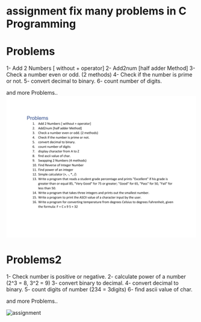 # assignment fix many problems in C Programming
# Problems 
  1- Add 2 Numbers [ without + operator]
  2- Add2num [half adder Method]
  3- Check a number even or odd. (2 methods)
  4- Check if the number is prime or not.
  5- convert decimal to binary.
  6- count number of digits.
  
  and more Problems..
![assignment](https://github.com/ahmed-eldesoky284/assignment/blob/main/Problems/Problems.png)

  



# Problems2
  1- Check number is positive or negative. 
  2- calculate power of a number (2^3 = 8, 3^2 = 9)
  3- convert binary to decimal.
  4- convert decimal to binary.
  5- count digits of number (234 = 3digits)
  6- find ascii value of char.
  
  and more Problems..

![assignment](https://github.com/ahmed-eldesoky284/assignment/blob/main/Problems2.png)


  

